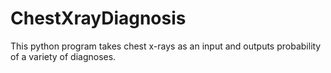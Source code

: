 # ChestXrayDiagnosis
This python program takes chest x-rays as an input and outputs probability of a variety of diagnoses. 
